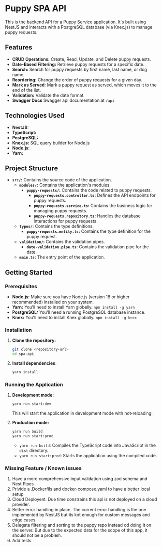# Puppy SPA API

This is the backend API for a Puppy Service application. It's built using NestJS and interacts with a PostgreSQL database (via Knex.js) to manage puppy requests.

## Features

*   **CRUD Operations:** Create, Read, Update, and Delete puppy requests.
*   **Date-Based Filtering:** Retrieve puppy requests for a specific date.
*   **Search:** Search for puppy requests by first name, last name, or dog name.
*   **Reordering:** Change the order of puppy requests for a given day.
*   **Mark as Served:** Mark a puppy request as served, which moves it to the end of the list.
* **Validation:** Validate the date format.
* **Swagger Docs** Swagger api documentation at `/api`

## Technologies Used

*   **NestJS:** 
*   **TypeScript:** 
*   **PostgreSQL:** 
*   **Knex.js:** SQL query builder for Node.js
*   **Node.js:** 
* **Yarn:** 

## Project Structure

*   **`src/`:** Contains the source code of the application.
    *   **`modules/`:** Contains the application's modules.
        *   **`puppy-requests/`:** Contains the code related to puppy requests.
            *   **`puppy-requests.controller.ts`:** Defines the API endpoints for puppy requests.
            *   **`puppy-requests.service.ts`:** Contains the business logic for managing puppy requests.
            *   **`puppy-requests.repository.ts`:** Handles the database interactions for puppy requests.
    *   **`types/`:** Contains the type definitions.
        * **`puppy-requests.entity.ts`:** Contains the type definition for the puppy request.
    *   **`validation/`:** Contains the validation pipes.
        * **`date-validation.pipe.ts`:** Contains the validation pipe for the date.
    *   **`main.ts`:** The entry point of the application.

## Getting Started

### Prerequisites

*   **Node.js:** Make sure you have Node.js (version 18 or higher recommended) installed on your system.
*   **Yarn:** You'll need to install Yarn globally. `npm install -g yarn`
*   **PostgreSQL:** You'll need a running PostgreSQL database instance.
* **Knex:** You'll need to install Knex globally. `npm install -g knex`

### Installation

1.  **Clone the repository:**

    ```bash
    git clone <repository-url>
    cd spa-api
    ```

2.  **Install dependencies:**

    ```bash
    yarn install
    ```
  

### Running the Application

1.  **Development mode:**

    ```bash
    yarn run start:dev
    ```

    This will start the application in development mode with hot-reloading.

2.  **Production mode:**

    ```bash
    yarn run build
    yarn run start:prod
    ```

    *   `yarn run build`: Compiles the TypeScript code into JavaScript in the `dist` directory.
    *   `yarn run start:prod`: Starts the application using the compiled code.

### Missing Feature / Known issues

1. Have a more comprehensive input validation using zod schema and Nest Pipes 
2. Privide a .Dockerfils and docker-compose.yaml to have a better local setup
3. Cloud Deployent. Due time constrains this api is not deployed on a cloud provider.
4. Better error handling in place. The current error handling is the one implemented by NestJS but its kot enough for custom messages and edge cases.
5. Delegate filtering and sorting to the puppy repo instead od doing it on the server. But due to the expected data for the scope of this app, it should not be a problem.
6. Add tests
